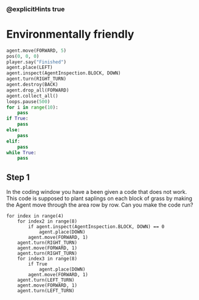 ### @explicitHints true

# Environmentally friendly

```python
agent.move(FORWARD, 5)
pos(0, 0, 0)
player.say("Finished")
agent.place(LEFT)
agent.inspect(AgentInspection.BLOCK, DOWN) 
agent.turn(RIGHT_TURN)
agent.destroy(BACK)
agent.drop_all(FORWARD)
agent.collect_all()
loops.pause(500)
for i in range(10):
    pass
if True: 
    pass
else: 
    pass
elif:
    pass
while True:
    pass
```

## Step 1
In the coding window you have a been given a code that does not work. This code is supposed to plant saplings on each block of grass by making the Agent move through the area row by row. Can you make the code run?

```template
for index in range(4)
    for index2 in range(8)
        if agent.inspect(AgentInspection.BLOCK, DOWN) == 0
            agent.place(DOWN)
        agent.move(FORWARD, 1)
    agent.turn(RIGHT_TURN)
    agent.move(FORWARD, 1)
    agent.turn(RIGHT_TURN)
    for index3 in range(8)
        if True
            agent.place(DOWN)
        agent.move(FORWARD, 1)
    agent.turn(LEFT_TURN)
    agent.move(FORWARD, 1)
    agent.turn(LEFT_TURN)
```

